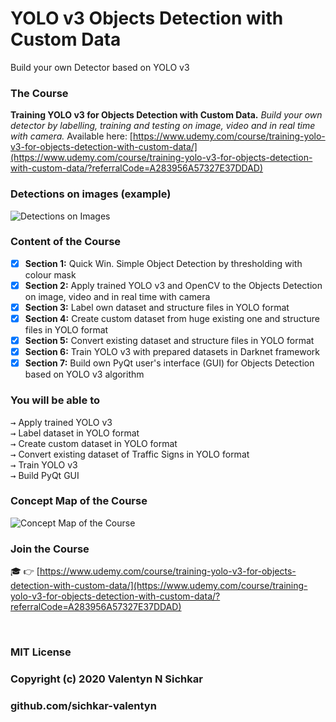 # YOLO v3 Objects Detection with Custom Data
Build your own Detector based on YOLO v3


### The Course
**Training YOLO v3 for Objects Detection with Custom Data.** *Build your own detector by labelling, training and testing on image, video and in real time with camera.* Available here: [https://www.udemy.com/course/training-yolo-v3-for-objects-detection-with-custom-data/](https://www.udemy.com/course/training-yolo-v3-for-objects-detection-with-custom-data/?referralCode=A283956A57327E37DDAD)


### Detections on images (example)
![Detections on Images](https://github.com/sichkar-valentyn/YOLO-v3-Objects-Detection-with-Custom-Data/blob/master/images/slides_detections_2.gif "YOLO v3 Objects Detections on Images")


### Content of the Course
- [x] **Section 1:** Quick Win. Simple Object Detection by thresholding with colour mask
- [x] **Section 2:** Apply trained YOLO v3 and OpenCV to the Objects Detection on image, video and in real time with camera
- [x] **Section 3:** Label own dataset and structure files in YOLO format
- [x] **Section 4:** Create custom dataset from huge existing one and structure files in YOLO format	
- [x] **Section 5:** Convert existing dataset and structure files in YOLO format		
- [x] **Section 6:** Train YOLO v3 with prepared datasets in Darknet framework
- [x] **Section 7:** Build own PyQt user's interface (GUI) for Objects Detection based on YOLO v3 algorithm

### You will be able to
<kbd>→</kbd> Apply trained YOLO v3
<br/><kbd>→</kbd> Label dataset in YOLO format
<br/><kbd>→</kbd> Create custom dataset in YOLO format
<br/><kbd>→</kbd> Convert existing dataset of Traffic Signs in YOLO format
<br/><kbd>→</kbd> Train YOLO v3
<br/><kbd>→</kbd> Build PyQt GUI

### Concept Map of the Course
![Concept Map of the Course](https://github.com/sichkar-valentyn/YOLO-v3-Objects-Detection-with-Custom-Data/blob/master/images/Concept_map_YOLO_3.png "Concept Map of the Course")

### Join the Course
:mortar_board: :point_right: [https://www.udemy.com/course/training-yolo-v3-for-objects-detection-with-custom-data/](https://www.udemy.com/course/training-yolo-v3-for-objects-detection-with-custom-data/?referralCode=A283956A57327E37DDAD)

<br/>

### MIT License
### Copyright (c) 2020 Valentyn N Sichkar
### github.com/sichkar-valentyn
